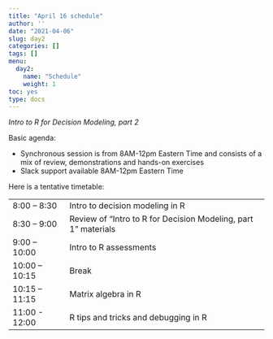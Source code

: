 ```yaml
---
title: "April 16 schedule"
author: ''
date: "2021-04-06"
slug: day2
categories: []
tags: []
menu:
  day2:
    name: "Schedule"
    weight: 1
toc: yes
type: docs
---
```


*Intro to R for Decision Modeling, part 2* 

Basic agenda:

- Synchronous session is from 8AM-12pm Eastern Time and consists of a mix of review, demonstrations and hands-on exercises
- Slack support available 8AM-12pm Eastern Time

Here is a tentative timetable:

|                            |            |
|--------------------------------------------|:------------------|
| 8:00 – 8:30  |  Intro to decision modeling in R |
| 8:30 – 9:00| Review of “Intro to R for Decision Modeling, part 1” materials| 
| 9:00 – 10:00 | Intro to R assessments |
| 10:00 – 10:15 | Break |
| 10:15 – 11:15 | Matrix algebra in R |
| 11:00 - 12:00 | R tips and tricks and debugging in R|


